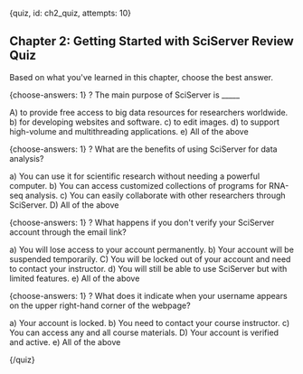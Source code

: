 
{quiz, id: ch2_quiz, attempts: 10}

## Chapter 2: Getting Started with SciServer Review Quiz

Based on what you've learned in this chapter, choose the best answer.

{choose-answers: 1}
? The main purpose of SciServer is _____

A) to provide free access to big data resources for researchers worldwide.
b) for developing websites and software.
c) to edit images.
d) to support high-volume and multithreading applications.
e) All of the above

{choose-answers: 1}
? What are the benefits of using SciServer for data analysis?

a) You can use it for scientific research without needing a powerful computer.
b) You can access customized collections of programs for RNA-seq analysis.
c) You can easily collaborate with other researchers through SciServer.
D) All of the above

{choose-answers: 1}
? What happens if you don't verify your SciServer account through the email link?

a) You will lose access to your account permanently.
b) Your account will be suspended temporarily.
C) You will be locked out of your account and need to contact your instructor.
d) You will still be able to use SciServer but with limited features.
e) All of the above

{choose-answers: 1}
? What does it indicate when your username appears on the upper right-hand corner of the webpage?

a) Your account is locked.
b) You need to contact your course instructor.
c) You can access any and all course materials.
D) Your account is verified and active.
e) All of the above

{/quiz}
